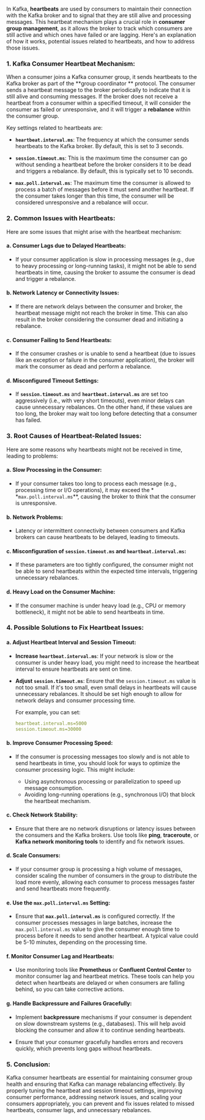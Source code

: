 In Kafka, **heartbeats** are used by consumers to maintain their connection with the Kafka broker and to signal that
they are still alive and processing messages. This heartbeat mechanism plays a crucial role in **consumer group
management**, as it allows the broker to track which consumers are still active and which ones have failed or are
lagging. Here's an explanation of how it works, potential issues related to heartbeats, and how to address those issues.

### 1. **Kafka Consumer Heartbeat Mechanism:**

When a consumer joins a Kafka consumer group, it sends heartbeats to the Kafka broker as part of the **group coordinator
** protocol. The consumer sends a heartbeat message to the broker periodically to indicate that it is still alive and
consuming messages. If the broker does not receive a heartbeat from a consumer within a specified timeout, it will
consider the consumer as failed or unresponsive, and it will trigger a **rebalance** within the consumer group.

Key settings related to heartbeats are:

* **`heartbeat.interval.ms`**: The frequency at which the consumer sends heartbeats to the Kafka broker. By default,
  this is set to 3 seconds.

* **`session.timeout.ms`**: This is the maximum time the consumer can go without sending a heartbeat before the broker
  considers it to be dead and triggers a rebalance. By default, this is typically set to 10 seconds.

* **`max.poll.interval.ms`**: The maximum time the consumer is allowed to process a batch of messages before it must
  send another heartbeat. If the consumer takes longer than this time, the consumer will be considered unresponsive and
  a rebalance will occur.

### 2. **Common Issues with Heartbeats:**

Here are some issues that might arise with the heartbeat mechanism:

#### **a. Consumer Lags due to Delayed Heartbeats:**

* If your consumer application is slow in processing messages (e.g., due to heavy processing or long-running tasks), it
  might not be able to send heartbeats in time, causing the broker to assume the consumer is dead and trigger a
  rebalance.

#### **b. Network Latency or Connectivity Issues:**

* If there are network delays between the consumer and broker, the heartbeat message might not reach the broker in time.
  This can also result in the broker considering the consumer dead and initiating a rebalance.

#### **c. Consumer Failing to Send Heartbeats:**

* If the consumer crashes or is unable to send a heartbeat (due to issues like an exception or failure in the consumer
  application), the broker will mark the consumer as dead and perform a rebalance.

#### **d. Misconfigured Timeout Settings:**

* If **`session.timeout.ms`** and **`heartbeat.interval.ms`** are set too aggressively (i.e., with very short timeouts),
  even minor delays can cause unnecessary rebalances. On the other hand, if these values are too long, the broker may
  wait too long before detecting that a consumer has failed.

### 3. **Root Causes of Heartbeat-Related Issues:**

Here are some reasons why heartbeats might not be received in time, leading to problems:

#### **a. Slow Processing in the Consumer:**

* If your consumer takes too long to process each message (e.g., processing time or I/O operations), it may exceed the *
  *`max.poll.interval.ms`**, causing the broker to think that the consumer is unresponsive.

#### **b. Network Problems:**

* Latency or intermittent connectivity between consumers and Kafka brokers can cause heartbeats to be delayed, leading
  to timeouts.

#### **c. Misconfiguration of `session.timeout.ms` and `heartbeat.interval.ms`:**

* If these parameters are too tightly configured, the consumer might not be able to send heartbeats within the expected
  time intervals, triggering unnecessary rebalances.

#### **d. Heavy Load on the Consumer Machine:**

* If the consumer machine is under heavy load (e.g., CPU or memory bottleneck), it might not be able to send heartbeats
  in time.

### 4. **Possible Solutions to Fix Heartbeat Issues:**

#### **a. Adjust Heartbeat Interval and Session Timeout:**

* **Increase `heartbeat.interval.ms`**: If your network is slow or the consumer is under heavy load, you might need to
  increase the heartbeat interval to ensure heartbeats are sent on time.

* **Adjust `session.timeout.ms`**: Ensure that the `session.timeout.ms` value is not too small. If it's too small, even
  small delays in heartbeats will cause unnecessary rebalances. It should be set high enough to allow for network delays
  and consumer processing time.

  For example, you can set:

  ```yaml
  heartbeat.interval.ms=5000
  session.timeout.ms=30000
  ```

#### **b. Improve Consumer Processing Speed:**

* If the consumer is processing messages too slowly and is not able to send heartbeats in time, you should look for ways
  to optimize the consumer processing logic. This might include:

    * Using asynchronous processing or parallelization to speed up message consumption.
    * Avoiding long-running operations (e.g., synchronous I/O) that block the heartbeat mechanism.

#### **c. Check Network Stability:**

* Ensure that there are no network disruptions or latency issues between the consumers and the Kafka brokers. Use tools
  like **ping**, **traceroute**, or **Kafka network monitoring tools** to identify and fix network issues.

#### **d. Scale Consumers:**

* If your consumer group is processing a high volume of messages, consider scaling the number of consumers in the group
  to distribute the load more evenly, allowing each consumer to process messages faster and send heartbeats more
  frequently.

#### **e. Use the `max.poll.interval.ms` Setting:**

* Ensure that **`max.poll.interval.ms`** is configured correctly. If the consumer processes messages in large batches,
  increase the `max.poll.interval.ms` value to give the consumer enough time to process before it needs to send another
  heartbeat. A typical value could be 5-10 minutes, depending on the processing time.

#### **f. Monitor Consumer Lag and Heartbeats:**

* Use monitoring tools like **Prometheus** or **Confluent Control Center** to monitor consumer lag and heartbeat
  metrics. These tools can help you detect when heartbeats are delayed or when consumers are falling behind, so you can
  take corrective actions.

#### **g. Handle Backpressure and Failures Gracefully:**

* Implement **backpressure** mechanisms if your consumer is dependent on slow downstream systems (e.g., databases). This
  will help avoid blocking the consumer and allow it to continue sending heartbeats.

* Ensure that your consumer gracefully handles errors and recovers quickly, which prevents long gaps without heartbeats.

### 5. **Conclusion:**

Kafka consumer heartbeats are essential for maintaining consumer group health and ensuring that Kafka can manage
rebalancing effectively. By properly tuning the heartbeat and session timeout settings, improving consumer performance,
addressing network issues, and scaling your consumers appropriately, you can prevent and fix issues related to missed
heartbeats, consumer lags, and unnecessary rebalances.
